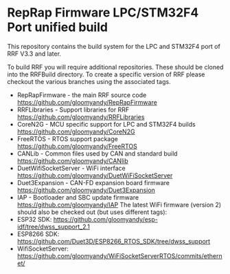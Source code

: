 RepRap Firmware LPC/STM32F4 Port unified build
==================================

This repository contains the build system for the LPC and STM32F4 port of RRF V3.3 and later.

To build RRF you will require additional repositories. These should be cloned into the RRFBuild directory. To create a specific version of RRF please checkout the various branches using the associated tags.
* RepRapFirmware - the main RRF source code https://github.com/gloomyandy/RepRapFirmware
* RRFLibraries - Support libraries for RRF https://github.com/gloomyandy/RRFLibraries
* CoreN2G - MCU specific support for LPC and STM32F4 builds https://github.com/gloomyandy/CoreN2G
* FreeRTOS - RTOS support package https://github.com/gloomyandy/FreeRTOS
* CANLib - Common files used by CAN and standard build https://github.com/gloomyandy/CANlib
* DuetWifiSocketServer - WiFi interface https://github.com/gloomyandy/DuetWiFiSocketServer
* Duet3Expansion - CAN-FD expansion board firmware https://github.com/gloomyandy/Duet3Expansion
* IAP - Bootloader and SBC update firmware https://github.com/gloomyandy/IAP
The latest WiFi firmware (version 2) should also be checked out (but uses different tags):
* ESP32 SDK: https://github.com/gloomyandy/esp-idf/tree/dwss_support_2.1
* ESP8266 SDK: https://github.com/Duet3D/ESP8266_RTOS_SDK/tree/dwss_support
* WifiSocketServer: https://github.com/gloomyandy/WiFiSocketServerRTOS/commits/ethernet/

